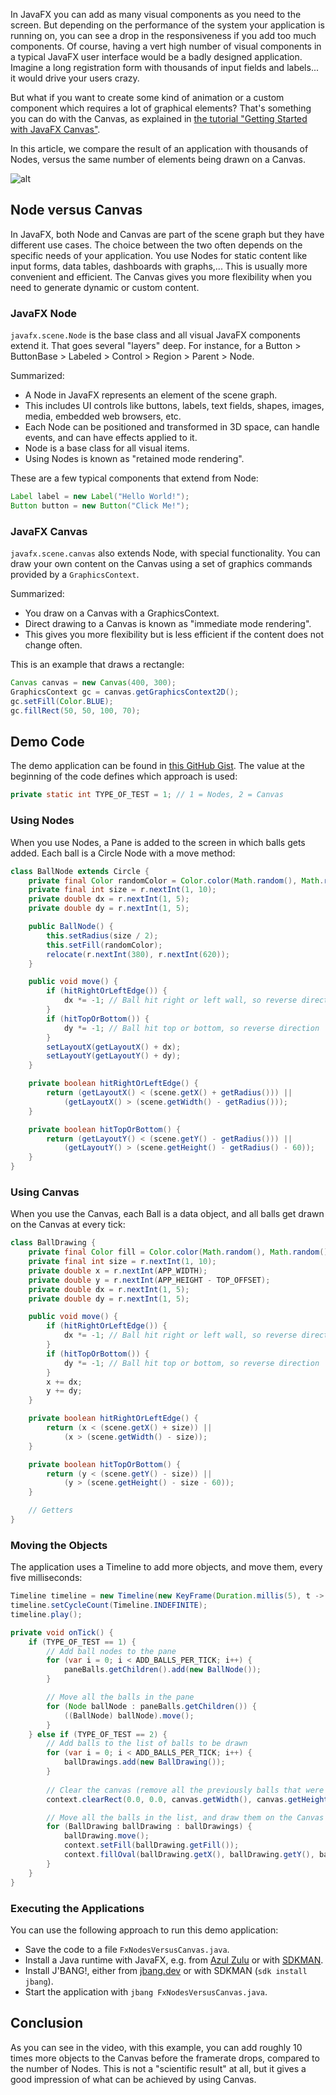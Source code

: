 In JavaFX you can add as many visual components as you need to the screen. But depending on the performance of the system your application is running on, you can see a drop in the responsiveness if you add too much components. Of course, having a vert high number of visual components in a typical JavaFX user interface would be a badly designed application. Imagine a long registration form with thousands of input fields and labels... it would drive your users crazy. 

But what if you want to create some kind of animation or a custom component which requires a lot of graphical elements? That's something you can do with the Canvas, as explained in [the tutorial "Getting Started with JavaFX
Canvas"](https://www.jfx-central.com/learn-javafx/canvas). 

In this article, we compare the result of an application with thousands of Nodes, versus the same number of elements being drawn on a Canvas.

![alt](youtube:nJGRW5xP_AE)

## Node versus Canvas

In JavaFX, both Node and Canvas are part of the scene graph but they have different use cases. The choice between the two often depends on the specific needs of your application. You use Nodes for static content like input forms, data tables, dashboards with graphs,... This is usually more convenient and efficient. The Canvas gives you more flexibility when you need to generate dynamic or custom content.

### JavaFX Node

`javafx.scene.Node` is the base class and all visual JavaFX components extend it. That goes several "layers" deep. For instance, for a Button > ButtonBase > Labeled > Control > Region > Parent > Node.

Summarized:

* A Node in JavaFX represents an element of the scene graph.
* This includes UI controls like buttons, labels, text fields, shapes, images, media, embedded web browsers, etc.
* Each Node can be positioned and transformed in 3D space, can handle events, and can have effects applied to it.
* Node is a base class for all visual items.
* Using Nodes is known as "retained mode rendering".

These are a few typical components that extend from Node:

```java
Label label = new Label("Hello World!");
Button button = new Button("Click Me!");
```

### JavaFX Canvas

`javafx.scene.canvas` also extends Node, with special functionality. You can draw your own content on the Canvas using a set of graphics commands provided by a `GraphicsContext`.

Summarized:

* You draw on a Canvas with a GraphicsContext.
* Direct drawing to a Canvas is known as "immediate mode rendering".
* This gives you more flexibility but is less efficient if the content does not change often.

This is an example that draws a rectangle:

```java
Canvas canvas = new Canvas(400, 300);
GraphicsContext gc = canvas.getGraphicsContext2D();
gc.setFill(Color.BLUE);
gc.fillRect(50, 50, 100, 70);
```

## Demo Code

The demo application can be found in [this GitHub Gist](https://gist.github.com/FDelporte/c74cdf59ecd9ef1b14df86e08faa0c56). The value at the beginning of the code defines which approach is used:

```java
private static int TYPE_OF_TEST = 1; // 1 = Nodes, 2 = Canvas
```

### Using Nodes

When you use Nodes, a Pane is added to the screen in which balls gets added. Each ball is a Circle Node with a move method:

```java
class BallNode extends Circle {
    private final Color randomColor = Color.color(Math.random(), Math.random(), Math.random());
    private final int size = r.nextInt(1, 10);
    private double dx = r.nextInt(1, 5);
    private double dy = r.nextInt(1, 5);

    public BallNode() {
        this.setRadius(size / 2);
        this.setFill(randomColor);
        relocate(r.nextInt(380), r.nextInt(620));
    }

    public void move() {
        if (hitRightOrLeftEdge()) {
            dx *= -1; // Ball hit right or left wall, so reverse direction
        }
        if (hitTopOrBottom()) {
            dy *= -1; // Ball hit top or bottom, so reverse direction
        }
        setLayoutX(getLayoutX() + dx);
        setLayoutY(getLayoutY() + dy);
    }

    private boolean hitRightOrLeftEdge() {
        return (getLayoutX() < (scene.getX() + getRadius())) ||
            (getLayoutX() > (scene.getWidth() - getRadius()));
    }

    private boolean hitTopOrBottom() {
        return (getLayoutY() < (scene.getY() - getRadius())) ||
            (getLayoutY() > (scene.getHeight() - getRadius() - 60));
    }
}
```

### Using Canvas

When you use the Canvas, each Ball is a data object, and all balls get drawn on the Canvas at every tick:

```java
class BallDrawing {
    private final Color fill = Color.color(Math.random(), Math.random(), Math.random());
    private final int size = r.nextInt(1, 10);
    private double x = r.nextInt(APP_WIDTH);
    private double y = r.nextInt(APP_HEIGHT - TOP_OFFSET);
    private double dx = r.nextInt(1, 5);
    private double dy = r.nextInt(1, 5);

    public void move() {
        if (hitRightOrLeftEdge()) {
            dx *= -1; // Ball hit right or left wall, so reverse direction
        }
        if (hitTopOrBottom()) {
            dy *= -1; // Ball hit top or bottom, so reverse direction
        }
        x += dx;
        y += dy;
    }

    private boolean hitRightOrLeftEdge() {
        return (x < (scene.getX() + size)) ||
            (x > (scene.getWidth() - size));
    }

    private boolean hitTopOrBottom() {
        return (y < (scene.getY() - size)) ||
            (y > (scene.getHeight() - size - 60));
    }

    // Getters
}
```

### Moving the Objects

The application uses a Timeline to add more objects, and move them, every five milliseconds:

```java
Timeline timeline = new Timeline(new KeyFrame(Duration.millis(5), t -> onTick()));
timeline.setCycleCount(Timeline.INDEFINITE);
timeline.play();

private void onTick() {
    if (TYPE_OF_TEST == 1) {
        // Add ball nodes to the pane
        for (var i = 0; i < ADD_BALLS_PER_TICK; i++) {
            paneBalls.getChildren().add(new BallNode());
        }

        // Move all the balls in the pane
        for (Node ballNode : paneBalls.getChildren()) {
            ((BallNode) ballNode).move();
        }
    } else if (TYPE_OF_TEST == 2) {
        // Add balls to the list of balls to be drawn
        for (var i = 0; i < ADD_BALLS_PER_TICK; i++) {
            ballDrawings.add(new BallDrawing());
        }
        
        // Clear the canvas (remove all the previously balls that were drawn)
        context.clearRect(0.0, 0.0, canvas.getWidth(), canvas.getHeight());

        // Move all the balls in the list, and draw them on the Canvas
        for (BallDrawing ballDrawing : ballDrawings) {
            ballDrawing.move();
            context.setFill(ballDrawing.getFill());
            context.fillOval(ballDrawing.getX(), ballDrawing.getY(), ballDrawing.getSize(),  ballDrawing.getSize());
        }
    } 
}
```

### Executing the Applications

You can use the following approach to run this demo application:

* Save the code to a file `FxNodesVersusCanvas.java`.
* Install a Java runtime with JavaFX, e.g. from [Azul Zulu](https://www.azul.com/downloads/?package=jdk-fx#zulu) or with [SDKMAN](https://sdkman.io/).
* Install J'BANG!, either from [jbang.dev](https://www.jbang.dev/) or with SDKMAN (`sdk install jbang`).
* Start the application with `jbang FxNodesVersusCanvas.java`.

## Conclusion

As you can see in the video, with this example, you can add roughly 10 times more objects to the Canvas before the framerate drops, compared to the number of Nodes. This is not a "scientific result" at all, but it gives a good impression of what can be achieved by using Canvas.